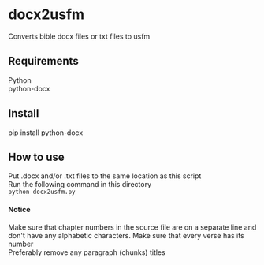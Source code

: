 # docx2usfm
Converts bible docx files or txt files to usfm

## Requirements
Python  
python-docx

## Install
pip install python-docx

## How to use
Put .docx and/or .txt files to the same location as this script  
Run the following command in this directory  
```python docx2usfm.py```

#### Notice
Make sure that chapter numbers in the source file are on a separate line and don't have any alphabetic characters. 
Make sure that every verse has its number  
Preferably remove any paragraph (chunks) titles
